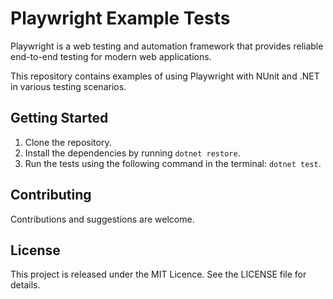 # Playwright Example Tests

Playwright is a web testing and automation framework that provides reliable end-to-end testing for modern web applications. 

This repository contains examples of using Playwright with NUnit and .NET in various testing scenarios.

## Getting Started

1. Clone the repository.
2. Install the dependencies by running `dotnet restore`.
3. Run the tests using the following command in the terminal: `dotnet test`.

## Contributing

Contributions and suggestions are welcome.

## License

This project is released under the MIT Licence. See the LICENSE file for details.

